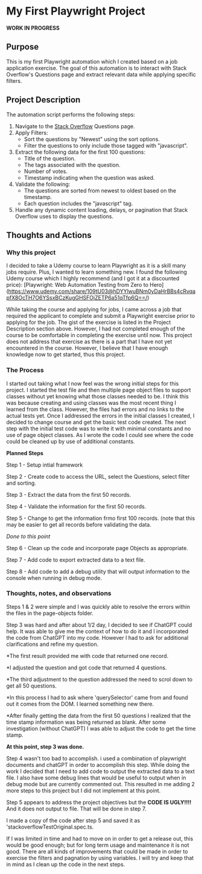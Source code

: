 # My First Playwright Project

   **WORK IN PROGRESS**

## Purpose
This is my first Playwright automation which I created based on a job application exercise. The goal of this automation is to interact with Stack Overflow's Questions page and extract relevant data while applying specific filters.

## Project Description

The automation script performs the following steps:

1. Navigate to the [Stack Overflow](https://stackoverflow.com/questions) Questions page.
2. Apply Filters:
   - Sort the questions by "Newest" using the sort options.
   - Filter the questions to only include those tagged with "javascript".
3. Extract the following data for the first 100 questions:
   - Title of the question.
   - The tags associated with the question.
   - Number of votes.
   - Timestamp indicating when the question was asked.
4. Validate the following:
   - The questions are sorted from newest to oldest based on the timestamp.
   - Each question includes the "javascript" tag.
5. Handle any dynamic content loading, delays, or pagination that Stack Overflow uses to display the questions.

## Thoughts and Actions
### Why this project
I decided to take a Udemy course to learn Playwright as it is a skill many jobs require. Plus, I wanted to learn something new. 
I found the following Udemy course which I highly recommend (and I got it at a discounted price):
[Playwright: Web Automation Testing from Zero to Hero] (https://www.udemy.com/share/109tU03@hDYYlwuBNm0yDaHrBBs4cRvqapfX8OcTH7O6YSsxBCzKugGHSFOjZETP6a51qTfp6Q==/)

While taking the course and applying for jobs, I came across a job that required the applicant to complete and submit a Playwright exercise prior to applying for the job. The gist of the exercise is listed in the Project Description section above. However, I had not completed enough of the course to be comfortable in completing the exercise until now. This project does not address that exercise as there is a part that I have not yet encountered in the course. However, I believe that I have enough knowledge now to get started, thus this project.

### The Process
I started out taking what I now feel was the wrong initial steps for this project. I started the test file and then multiple page object files to support classes without yet knowing what those classes needed to be. I think this was because creating and using classes was the most recent thing I learned from the class. However, the files had errors and no links to the actual tests yet. Once I addressed the errors in the initial classes I created, I decided to change course and get the basic test code created.
The next step with the initial test code was to write it with minimal constants and no use of page object classes. As I wrote the code I could see where the code could be cleaned up by use of additional constants.

**Planned Steps**

Step 1 - Setup intial framework

Step 2 - Create code to access the URL, select the Questions, select filter and sorting.

Step 3 - Extract the data from the first 50 records.

Step 4 - Validate the information for the first 50 records.

Step 5 - Change to get the information frmo first 100 records. (note that this may be easier to get all records before validating the data.

*Done to this point*

Step 6 - Clean up the code and incorporate page Objects as appropriate.

Step 7 - Add code to export extracted data to a text file. 

Step 8 - Add code to add a debug utility that will output information to the console when running in debug mode. 


### Thoughts, notes, and observations
Steps 1 & 2 were simple and I was quickly able to resolve the errors within the files in the page-objects folder. 


Step 3 was hard and after about 1/2 day, I decided to see if ChatGPT could help.  It was able to give me the context of how to do it and I incorporated the code from ChatGPT into my code. However I had to ask for additional clarifications and refine my question. 

   *The first result provided me with code that returned one record.

   *I adjusted the question and got code that returned 4 questions.

   *The third adjustment to the question addressed the need to scrol down to get all 50 questions.

   *In this process I had to ask where 'querySelector' came from and found out it comes from the DOM. I learned something new there.

   *After finally getting the data from the first 50 questions I realized that the time stamp information was being returned as blank. After some investigation (without ChatGPT) I was able to adjust the code to get the time stamp.

**At this point, step 3 was done.**


Step 4 wasn't too bad to accomplish. i used a combination of playwright documents and chatGPT in order to accomplish this step. While doing the work I decided that I need to add code to output the extracted data to a text file. I also have some debug lines that would be useful to output when in debug mode but are currently commented out. This resulted in me adding 2 more steps to this project but I did not implement at this point.


Step 5 appears to address the project objectives but the **CODE IS UGLY!!!!** And it does not output to file. That will be done in step 7.

I made a copy of the code after step 5 and saved it as 'stackoverflowTestOriginal.spec.ts.

If I was limited in time and had to move on in order to get a release out, this would be good enough; but for long term usage and maintenance it is not good. There are all kinds of improvements that could be made in order to exercise the filters and pagnation by using variables. I will try and keep that in mind as I clean up the code in the next steps.
